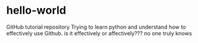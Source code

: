 # hello-world
GitHub tutorial repository
Trying to learn python and understand how to effectively use Github.
is it effectively or affectively??? no one truly knows
